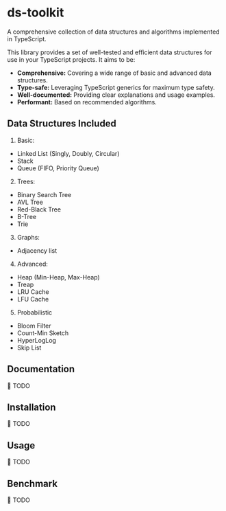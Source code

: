 # ds-toolkit

A comprehensive collection of data structures and algorithms implemented in TypeScript.

This library provides a set of well-tested and efficient data structures for use in your TypeScript projects. It aims to be:

* **Comprehensive:** Covering a wide range of basic and advanced data structures.
* **Type-safe:**  Leveraging TypeScript generics for maximum type safety.
* **Well-documented:**  Providing clear explanations and usage examples.
* **Performant:**  Based on recommended algorithms.

## Data Structures Included

1. Basic:
- Linked List (Singly, Doubly, Circular)
- Stack
- Queue (FIFO, Priority Queue)

2. Trees:
- Binary Search Tree
- AVL Tree
- Red-Black Tree
- B-Tree
- Trie

3. Graphs:
- Adjacency list

4. Advanced:
- Heap (Min-Heap, Max-Heap)
- Treap
- LRU Cache
- LFU Cache

5. Probabilistic
- Bloom Filter
- Count-Min Sketch
- HyperLogLog
- Skip List

## Documentation

🚧 TODO

## Installation

🚧 TODO

## Usage

🚧 TODO

## Benchmark

🚧 TODO

